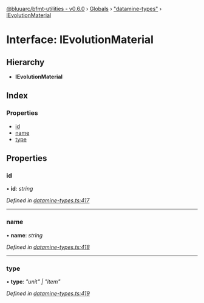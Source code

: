 [@bluuarc/bfmt-utilities - v0.6.0](../README.md) › [Globals](../globals.md) › ["datamine-types"](../modules/_datamine_types_.md) › [IEvolutionMaterial](_datamine_types_.ievolutionmaterial.md)

# Interface: IEvolutionMaterial

## Hierarchy

* **IEvolutionMaterial**

## Index

### Properties

* [id](_datamine_types_.ievolutionmaterial.md#id)
* [name](_datamine_types_.ievolutionmaterial.md#name)
* [type](_datamine_types_.ievolutionmaterial.md#type)

## Properties

###  id

• **id**: *string*

*Defined in [datamine-types.ts:417](https://github.com/BluuArc/bfmt-utilities/blob/master/src/datamine-types.ts#L417)*

___

###  name

• **name**: *string*

*Defined in [datamine-types.ts:418](https://github.com/BluuArc/bfmt-utilities/blob/master/src/datamine-types.ts#L418)*

___

###  type

• **type**: *"unit" | "item"*

*Defined in [datamine-types.ts:419](https://github.com/BluuArc/bfmt-utilities/blob/master/src/datamine-types.ts#L419)*
